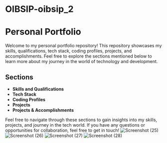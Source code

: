 # OIBSIP-oibsip_2
# Personal Portfolio

Welcome to my personal portfolio repository! This repository showcases my skills, qualifications, tech stack, coding profiles, projects, and accomplishments. Feel free to explore the sections mentioned below to learn more about my journey in the world of technology and development.

## Sections

- **Skills and Qualifications**
- **Tech Stack**
- **Coding Profiles**
- **Projects**
- **Projects & Accomplishments**

Feel free to navigate through these sections to gain insights into my skills, projects, and journey in the tech world. If you have any questions or opportunities for collaboration, feel free to get in touch!
![Screenshot (25)](https://github.com/shubhrocks20/OIBSIP-oibsip_2/assets/94545975/930ee233-1f9e-457d-bc54-063559e82959)
![Screenshot (26)](https://github.com/shubhrocks20/OIBSIP-oibsip_2/assets/94545975/6b193372-968f-45af-b3df-c6b745c047d4)
![Screenshot (27)](https://github.com/shubhrocks20/OIBSIP-oibsip_2/assets/94545975/a0c68d82-ae31-4b71-809c-df10782e677d)
![Screenshot (28)](https://github.com/shubhrocks20/OIBSIP-oibsip_2/assets/94545975/9cacb0b4-a348-401e-abff-e59d4ad08c4d)

